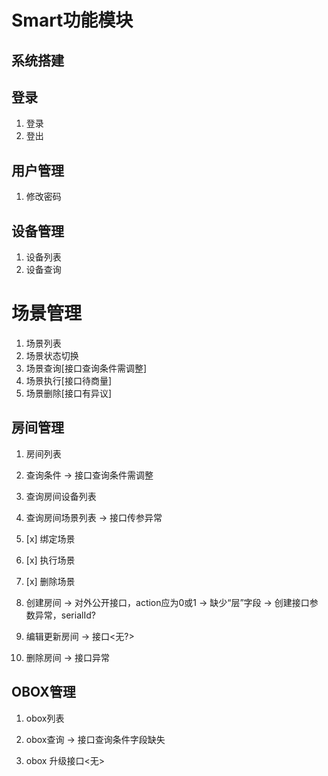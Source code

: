 # Smart功能模块

## 系统搭建

## 登录

1. 登录
2. 登出

## 用户管理

1. 修改密码

## 设备管理

1. 设备列表
2. 设备查询

# 场景管理

1. 场景列表
2. 场景状态切换
3. 场景查询[接口查询条件需调整]
4. 场景执行[接口待商量]
5. 场景删除[接口有异议]

## 房间管理

1. 房间列表
2. 查询条件
   -> 接口查询条件需调整

3. 查询房间设备列表


4. 查询房间场景列表
   -> 接口传参异常

5. [x] 绑定场景
6. [x] 执行场景
7. [x] 删除场景

8. 创建房间
   -> 对外公开接口，action应为0或1
   -> 缺少“层”字段
   -> 创建接口参数异常，serialId?

9. 编辑更新房间
   -> 接口<无?>

10. 删除房间
   -> 接口异常

## OBOX管理

1. obox列表
2. obox查询
   -> 接口查询条件字段缺失

3. obox 升级接口<无>

